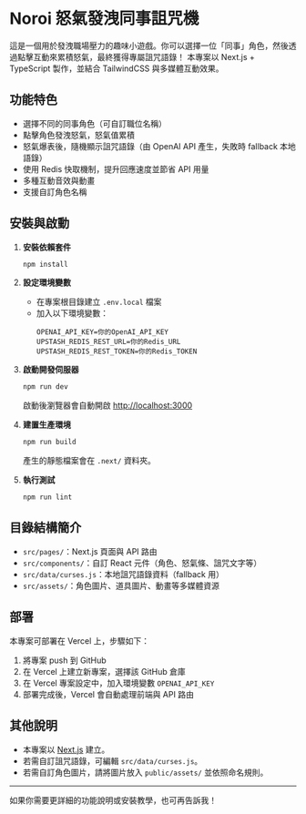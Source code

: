 # Noroi 怒氣發洩同事詛咒機

這是一個用於發洩職場壓力的趣味小遊戲。你可以選擇一位「同事」角色，然後透過點擊互動來累積怒氣，最終獲得專屬詛咒語錄！
本專案以 Next.js + TypeScript 製作，並結合 TailwindCSS 與多媒體互動效果。

## 功能特色

- 選擇不同的同事角色（可自訂職位名稱）
- 點擊角色發洩怒氣，怒氣值累積
- 怒氣爆表後，隨機顯示詛咒語錄（由 OpenAI API 產生，失敗時 fallback 本地語錄）
- 使用 Redis 快取機制，提升回應速度並節省 API 用量
- 多種互動音效與動畫
- 支援自訂角色名稱

## 安裝與啟動

1. **安裝依賴套件**
   ```bash
   npm install
   ```

2. **設定環境變數**
   - 在專案根目錄建立 `.env.local` 檔案
   - 加入以下環境變數：
     ```
     OPENAI_API_KEY=你的OpenAI_API_KEY
     UPSTASH_REDIS_REST_URL=你的Redis_URL
     UPSTASH_REDIS_REST_TOKEN=你的Redis_TOKEN
     ```

3. **啟動開發伺服器**
   ```bash
   npm run dev
   ```
   啟動後瀏覽器會自動開啟 [http://localhost:3000](http://localhost:3000)

4. **建置生產環境**
   ```bash
   npm run build
   ```
   產生的靜態檔案會在 `.next/` 資料夾。

5. **執行測試**
   ```bash
   npm run lint
   ```

## 目錄結構簡介

- `src/pages/`：Next.js 頁面與 API 路由
- `src/components/`：自訂 React 元件（角色、怒氣條、詛咒文字等）
- `src/data/curses.js`：本地詛咒語錄資料（fallback 用）
- `src/assets/`：角色圖片、道具圖片、動畫等多媒體資源

## 部署

本專案可部署在 Vercel 上，步驟如下：

1. 將專案 push 到 GitHub
2. 在 Vercel 上建立新專案，選擇該 GitHub 倉庫
3. 在 Vercel 專案設定中，加入環境變數 `OPENAI_API_KEY`
4. 部署完成後，Vercel 會自動處理前端與 API 路由

## 其他說明

- 本專案以 [Next.js](https://nextjs.org/) 建立。
- 若需自訂詛咒語錄，可編輯 `src/data/curses.js`。
- 若需自訂角色圖片，請將圖片放入 `public/assets/` 並依照命名規則。

---

如果你需要更詳細的功能說明或安裝教學，也可再告訴我！